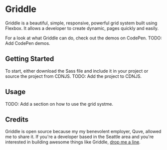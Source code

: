 # Griddle

Griddle is a beautiful, simple, responsive, powerful grid system built using Flexbox. It allows a developer to create dynamic, pages quickly and easily.

For a look at what Griddle can do, check out the demos on CodePen. TODO: Add CodePen demos.

## Getting Started

To start, either download the Sass file and include it in your project or source the project from CDNJS. TODO: Add the project to CDNJS.

## Usage

TODO: Add a section on how to use the grid systme.

## Credits

Griddle is open source because my my benevolent employer, Quve, allowed me to share it. If you're a developer based in the Seattle area and you're interested in building awesome things like Griddle, [drop me a line](mailto:landon@quve.com).